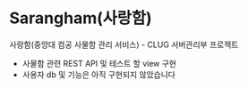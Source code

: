 # Sarangham(사랑함)
사랑함(중앙대 컴공 사물함 관리 서비스) - CLUG 서버관리부 프로젝트

- 사물함 관련 REST API 및 테스트 할 view 구현
- 사용자 db 및 기능은 아직 구현되지 않았습니다
